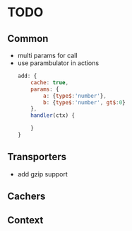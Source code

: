 # TODO

## Common
- multi params for call
- use parambulator in actions
	```js
	add: {
		cache: true,
		params: {
			a: {type$:'number'},
			b: {type$:'number', gt$:0}
		},
		handler(ctx) {

		}
	}
	```

## Transporters
- add gzip support

## Cachers

## Context
